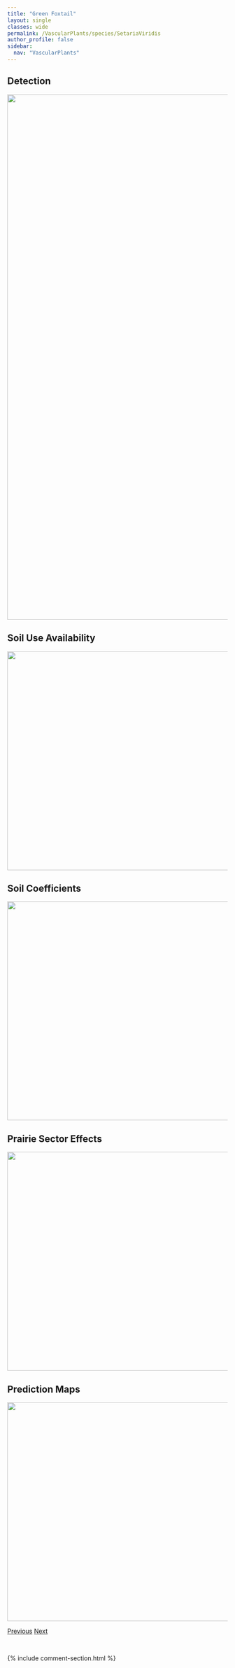 ```yaml
---
title: "Green Foxtail"
layout: single
classes: wide
permalink: /VascularPlants/species/SetariaViridis
author_profile: false
sidebar:
  nav: "VascularPlants"
---
```


<h2>Detection</h2>

<a href="https://drive.google.com/uc?export=view&id=1FXzzIReC8FezDuf4Ic3HUduoTO26CYCp">
<img src="https://drive.google.com/uc?export=view&id=1FXzzIReC8FezDuf4Ic3HUduoTO26CYCp" height = "1200" width = "800">
</a>


<h2>Soil Use Availability</h2>

<a href="https://drive.google.com/uc?export=view&id=1Z1qivzn4j3IKHihlVSZsoDaxkIwwyrnP">
<img src="https://drive.google.com/uc?export=view&id=1Z1qivzn4j3IKHihlVSZsoDaxkIwwyrnP" height = "500" width = "1000">
</a>


<h2>Soil Coefficients</h2>

<a href="https://drive.google.com/uc?export=view&id=1f_qOAX_bFATvJv-hFKtWUTDlkmaKXN5U">
<img src="https://drive.google.com/uc?export=view&id=1f_qOAX_bFATvJv-hFKtWUTDlkmaKXN5U" height = "500" width = "1000">
</a>


<h2>Prairie Sector Effects</h2>

<a href="https://drive.google.com/uc?export=view&id=1UgGx126OVXH1fqlD0-al-GVazwzAJi6w">
<img src="https://drive.google.com/uc?export=view&id=1UgGx126OVXH1fqlD0-al-GVazwzAJi6w" height = "500" width = "1000">
</a>


<h2>Prediction Maps</h2>

<a href="https://drive.google.com/uc?export=view&id=1r2UIiKJITLYkPwlyrTgUCJHaVUG9OKFV">
<img src="https://drive.google.com/uc?export=view&id=1r2UIiKJITLYkPwlyrTgUCJHaVUG9OKFV" height = "500" width = "1000">
</a>


<a href="/DevelopmentWebsite/VascularPlants/species/SetariaPumila" class="pagination--pager" title="Setaria pumila">Previous</a> <a href="/DevelopmentWebsite/VascularPlants/species/ShepherdiaArgentea" class="pagination--pager" title="Shepherdia argentea">Next</a>

<p>&nbsp;</p>

{% include comment-section.html %}
